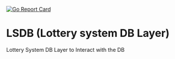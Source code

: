 [![Go Report Card](https://goreportcard.com/badge/github.com/ini8labs/lsdb)](https://goreportcard.com/report/github.com/ini8labs/lsdb)

# LSDB (Lottery system DB Layer)
Lottery System DB Layer to Interact with the DB
